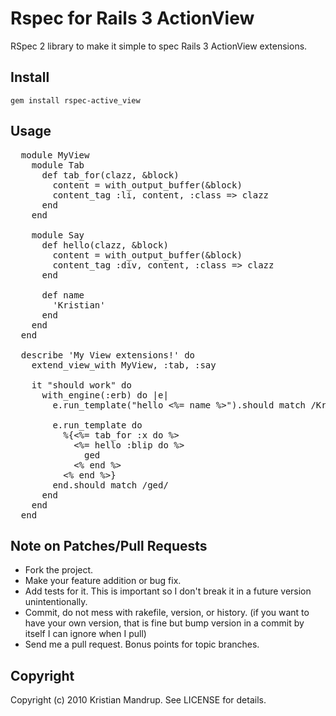 # Rspec for Rails 3 ActionView

RSpec 2 library to make it simple to spec Rails 3 ActionView extensions.

## Install

<code>gem install rspec-active_view</code>

## Usage

<pre>
  module MyView
    module Tab
      def tab_for(clazz, &block)               
        content = with_output_buffer(&block)  
        content_tag :li, content, :class => clazz
      end
    end

    module Say
      def hello(clazz, &block)               
        content = with_output_buffer(&block)
        content_tag :div, content, :class => clazz
      end

      def name
        'Kristian'
      end
    end
  end

  describe 'My View extensions!' do
    extend_view_with MyView, :tab, :say

    it "should work" do
      with_engine(:erb) do |e|
        e.run_template("hello <%= name %>").should match /Kristian/

        e.run_template do 
          %{<%= tab_for :x do %>
            <%= hello :blip do %>
              ged
            <% end %>
          <% end %>}
        end.should match /ged/
      end
    end
  end  
</pre>

## Note on Patches/Pull Requests
 
* Fork the project.
* Make your feature addition or bug fix.
* Add tests for it. This is important so I don't break it in a
  future version unintentionally.
* Commit, do not mess with rakefile, version, or history.
  (if you want to have your own version, that is fine but bump version in a commit by itself I can ignore when I pull)
* Send me a pull request. Bonus points for topic branches.

## Copyright

Copyright (c) 2010 Kristian Mandrup. See LICENSE for details.

